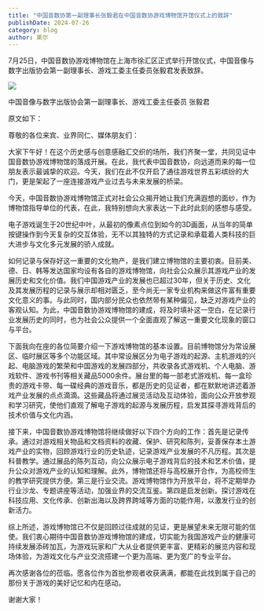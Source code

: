 ```yaml
---
title: "中国音数协第一副理事长张毅君在中国音数协游戏博物馆开馆仪式上的致辞"
publishDate: 2024-07-26
category: blog
author: 莱尔
---
```


7月25日，中国音数协游戏博物馆在上海市徐汇区正式举行开馆仪式，中国音像与数字出版协会第一副理事长、游戏工委主任委员张毅君发表致辞。

![](https://ec-net-1251389766.cos.ap-shanghai.myqcloud.com/wp-content/uploads/2024/07/20240726232200578.png)

中国音像与数字出版协会第一副理事长、游戏工委主任委员 张毅君

原文如下：

尊敬的各位来宾、业界同仁、媒体朋友们：

大家下午好！在这个历史感与创意感融汇交织的场所，我们齐聚一堂，共同见证中国音数协游戏博物馆的落成开展。在此，我代表中国音数协，向远道而来的每一位朋友表示最诚挚的欢迎。今天，我们在此不仅开启了通往游戏世界五彩缤纷的大门，更是架起了一座连接游戏产业过去与未来发展的桥梁。

今天，中国音数协游戏博物馆正式对社会公众揭开她让我们充满遐想的面纱，作为博物馆指导单位的代表，在此，我特别想向大家表达一下此时此刻的感想与感受。

电子游戏诞生于20世纪中叶，从最初的像素点位到如今的3D画面，从当年的简单按键操作到今天复杂的交互体验，无不以其独特的方式记录和承载着人类科技的巨大进步与文化多元发展的骄人成就。

如何记录与保存好这一重要的文化物产，是我们建立博物馆的主要初衷。目前美、德、日、韩等发达国家均设有各自的游戏博物馆，向社会公众展示其游戏产业的发展历史和文化价值。我们中国游戏产业的发展也已超过30年，但关于历史、文化及其发展历程的记录与展示却相对匮乏，至今尚无一家专业机构来做这件富有重要文化意义的事。与此同时，国内部分民众也依然带有某种偏见，缺乏对游戏产业的客观认知。为此，中国音数协游戏博物馆的建成，将及时填补这一空白，在记录行业发展历史的同时，也为社会公众提供一个全面直观了解这一重要文化现象的窗口与平台。

下面我向在座的各位简要介绍一下游戏博物馆的基本设置。目前博物馆分为常设展区、临时展区等多个功能区域。其中常设展区分为电子游戏的起源、主机游戏的兴起、电脑游戏的繁荣和中国游戏的发展四部分，共收录各式游戏机、个人电脑、游戏软件、游戏书刊等相关藏品5000余件。展台里的每一部老式游戏机、每一盒珍贵的游戏卡带、每一碟经典的游戏音乐，都是历史的见证者，都在默默地讲述着游戏产业发展的点点滴滴。这些藏品将通过展览活动及互动体验，面向公众开放参观和学习研究，使他们直观了解电子游戏的起源与发展历程，启发其探寻游戏背后的技术价值与文化内涵。

接下来，中国音数协游戏博物馆将继续做好以下四个方向的工作：首先是记录传承。通过对游戏相关物品和文档资料的收藏、保护、研究和陈列，妥善保存本土游戏产业的实物，回顾游戏行业的历史轨迹，记录游戏产业发展的不凡历程。其次是科普教学。通过展品的陈列互动，向公众展示电子游戏背后的技术和艺术价值，提升公众对游戏产业的认知和理解。此外，博物馆还将与高校展开合作，为高校师生的教学研究提供方便。第三是行业交流。游戏博物馆作为开放平台，将不定期举办行业沙龙、专题讲座等活动，加强业界的交流互鉴。第四是启发创新。探讨游戏在科技应用、文化传承、创新出海以及跨界跨域等方面的功能作用，以激发行业的创新活力。

综上所述，游戏博物馆已不仅是回顾过往成就的见证，更是展望未来无限可能的信使。我们衷心期待中国音数协游戏博物馆的建成，切实能为我国游戏产业的健康可持续发展添砖加瓦，为游戏玩家和广大从业者提供更丰富、更精彩的展览内容和现场体验，为游戏文化与产业交流搭建一个更为高端、更为宽广的专业平台。

再次感谢各位的莅临。愿各位作为首批参观者收获满满，都能在此找到属于自己的那份关于游戏的美好记忆和内在感动。  

谢谢大家！
